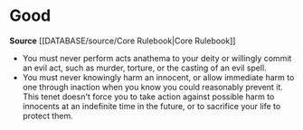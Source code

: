 ﻿---
id: '1'
name: Good
rarity: Common
source: '[[DATABASE/source/Core Rulebook|Core Rulebook]]'
type: Champion Tenet

---
# Good

**Source** [[DATABASE/source/Core Rulebook|Core Rulebook]]

* You must never perform acts anathema to your deity or willingly commit an evil act, such as murder, torture, or the casting of an evil spell.
* You must never knowingly harm an innocent, or allow immediate harm to one through inaction when you know you could reasonably prevent it. This tenet doesn't force you to take action against possible harm to innocents at an indefinite time in the future, or to sacrifice your life to protect them.